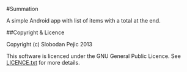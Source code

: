 #Summation

A simple Android app with list of items with a total at the end.

##Copyright & Licence

Copyright (c) Slobodan Pejic 2013

This software is licenced under the GNU General Public Licence.  See
[LICENCE.txt](LICENCE.txt) for more details.

